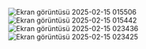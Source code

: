 ![Ekran görüntüsü 2025-02-15 015506](https://github.com/user-attachments/assets/d823aed0-e088-4c00-aec9-9ae77a7f1990)
![Ekran görüntüsü 2025-02-15 015442](https://github.com/user-attachments/assets/5eb0574f-3c6c-4b22-a4d9-f547c21dde3c)
![Ekran görüntüsü 2025-02-15 023436](https://github.com/user-attachments/assets/79b13711-a804-43b6-93b4-103c94f2cfde)
![Ekran görüntüsü 2025-02-15 023425](https://github.com/user-attachments/assets/c47697e9-bf77-4efe-9da1-fea88f9557cb)
